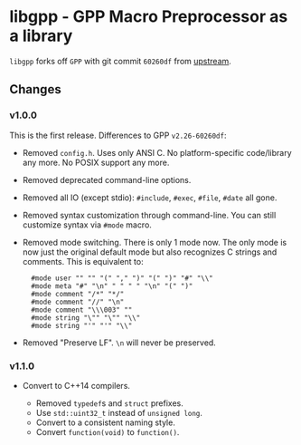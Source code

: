 libgpp - GPP Macro Preprocessor as a library
============================================

`libgpp` forks off `GPP` with git commit `60260df` from
[upstream](https://github.com/logological/gpp).

Changes
-------

### v1.0.0

This is the first release. Differences to GPP `v2.26-60260df`:

- Removed `config.h`. Uses only ANSI C. No platform-specific code/library any more.
  No POSIX support any more.

- Removed deprecated command-line options.

- Removed all IO (except stdio): `#include`, `#exec`, `#file`, `#date` all gone.

- Removed syntax customization through command-line. You can still customize syntax via `#mode` macro.

- Removed mode switching. There is only 1 mode now. The only mode is now
  just the original default mode but also recognizes C strings and comments.
  This is equivalent to:

        #mode user "" "" "(" "," ")" "(" ")" "#" "\\"
        #mode meta "#" "\n" " " " " "\n" "(" ")"
        #mode comment "/*" "*/"
        #mode comment "//" "\n"
        #mode comment "\\\003" ""
        #mode string "\"" "\"" "\\"
        #mode string "'" "'" "\\"

- Removed "Preserve LF". `\n` will never be preserved.

### v1.1.0

- Convert to C++14 compilers.

  - Removed `typedef`s and `struct` prefixes.
  - Use `std::uint32_t` instead of `unsigned long`.
  - Convert to a consistent naming style.
  - Convert `function(void)` to `function()`.

